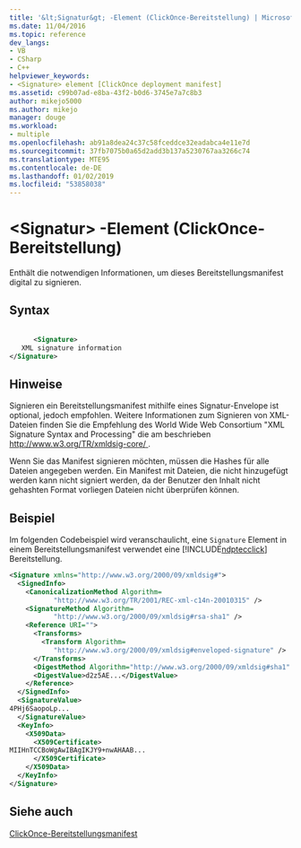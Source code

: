 ```yaml
---
title: '&lt;Signatur&gt; -Element (ClickOnce-Bereitstellung) | Microsoft-Dokumentation'
ms.date: 11/04/2016
ms.topic: reference
dev_langs:
- VB
- CSharp
- C++
helpviewer_keywords:
- <Signature> element [ClickOnce deployment manifest]
ms.assetid: c99b07ad-e8ba-43f2-b0d6-3745e7a7c8b3
author: mikejo5000
ms.author: mikejo
manager: douge
ms.workload:
- multiple
ms.openlocfilehash: ab91a8dea24c37c58fceddce32eadabca4e11e7d
ms.sourcegitcommit: 37fb7075b0a65d2add3b137a5230767aa3266c74
ms.translationtype: MTE95
ms.contentlocale: de-DE
ms.lasthandoff: 01/02/2019
ms.locfileid: "53858038"
---
```

# <a name="ltsignaturegt-element-clickonce-deployment"></a>&lt;Signatur&gt; -Element (ClickOnce-Bereitstellung)
Enthält die notwendigen Informationen, um dieses Bereitstellungsmanifest digital zu signieren.  
  
## <a name="syntax"></a>Syntax  
  
```xml  
  
      <Signature>   
   XML signature information   
</Signature>  
```  
  
## <a name="remarks"></a>Hinweise  
 Signieren ein Bereitstellungsmanifest mithilfe eines Signatur-Envelope ist optional, jedoch empfohlen. Weitere Informationen zum Signieren von XML-Dateien finden Sie die Empfehlung des World Wide Web Consortium "XML Signature Syntax and Processing" die am beschrieben [ http://www.w3.org/TR/xmldsig-core/ ](http://www.w3.org/TR/xmldsig-core/).  
  
 Wenn Sie das Manifest signieren möchten, müssen die Hashes für alle Dateien angegeben werden. Ein Manifest mit Dateien, die nicht hinzugefügt werden kann nicht signiert werden, da der Benutzer den Inhalt nicht gehashten Format vorliegen Dateien nicht überprüfen können.  
  
## <a name="example"></a>Beispiel  
 Im folgenden Codebeispiel wird veranschaulicht, eine `Signature` Element in einem Bereitstellungsmanifest verwendet eine [!INCLUDE[ndptecclick](../deployment/includes/ndptecclick_md.md)] Bereitstellung.  
  
```xml  
<Signature xmlns="http://www.w3.org/2000/09/xmldsig#">  
  <SignedInfo>  
    <CanonicalizationMethod Algorithm=  
           "http://www.w3.org/TR/2001/REC-xml-c14n-20010315" />  
    <SignatureMethod Algorithm=  
           "http://www.w3.org/2000/09/xmldsig#rsa-sha1" />  
    <Reference URI="">  
      <Transforms>  
        <Transform Algorithm=  
           "http://www.w3.org/2000/09/xmldsig#enveloped-signature" />  
      </Transforms>  
      <DigestMethod Algorithm="http://www.w3.org/2000/09/xmldsig#sha1" />  
      <DigestValue>d2z5AE...</DigestValue>  
    </Reference>  
  </SignedInfo>  
  <SignatureValue>  
4PHj6SaopoLp...  
  </SignatureValue>  
  <KeyInfo>  
    <X509Data>  
      <X509Certificate>  
MIIHnTCCBoWgAwIBAgIKJY9+nwAHAAB...  
      </X509Certificate>  
    </X509Data>  
  </KeyInfo>  
</Signature>  
```  
  
## <a name="see-also"></a>Siehe auch  
 [ClickOnce-Bereitstellungsmanifest](../deployment/clickonce-deployment-manifest.md)